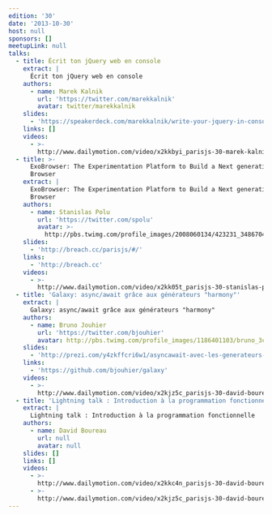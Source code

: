 ```yaml
---
edition: '30'
date: '2013-10-30'
host: null
sponsors: []
meetupLink: null
talks:
  - title: Écrit ton jQuery web en console
    extract: |
      Écrit ton jQuery web en console
    authors:
      - name: Marek Kalnik
        url: 'https://twitter.com/marekkalnik'
        avatar: twitter/marekkalnik
    slides:
      - 'https://speakerdeck.com/marekkalnik/write-your-jquery-in-console-1'
    links: []
    videos:
      - >-
        http://www.dailymotion.com/video/x2kkbyi_parisjs-30-marek-kalnik-ecrit-ton-jquery-web-en-console_webcam
  - title: >-
      ExoBrowser: The Experimentation Platform to Build a Next generation Web
      Browser
    extract: |
      ExoBrowser: The Experimentation Platform to Build a Next generation Web
      Browser
    authors:
      - name: Stanislas Polu
        url: 'https://twitter.com/spolu'
        avatar: >-
          http://pbs.twimg.com/profile_images/2008060134/423231_3486704046246_1230777314_33453905_1333098466_n_bigger.jpeg
    slides:
      - 'http://breach.cc/parisjs/#/'
    links:
      - 'http://breach.cc'
    videos:
      - >-
        http://www.dailymotion.com/video/x2kk05t_parisjs-30-stanislas-polu-exobrowser-the-experimentation-platform-to-build-a-next-generation-web-bro_webcam
  - title: 'Galaxy: async/await grâce aux générateurs "harmony"'
    extract: |
      Galaxy: async/await grâce aux générateurs "harmony"
    authors:
      - name: Bruno Jouhier
        url: 'https://twitter.com/bjouhier'
        avatar: http://pbs.twimg.com/profile_images/1186401103/bruno_3c_bigger.JPG
    slides:
      - 'http://prezi.com/y4zkffcri6w1/asyncawait-avec-les-generateurs-harmony/'
    links:
      - 'https://github.com/bjouhier/galaxy'
    videos:
      - >-
        http://www.dailymotion.com/video/x2kjz5c_parisjs-30-david-boureau-introduction-a-la-programmation-fonctionnelle-2-2_webcam
  - title: 'Lightning talk : Introduction à la programmation fonctionnelle'
    extract: |
      Lightning talk : Introduction à la programmation fonctionnelle
    authors:
      - name: David Boureau
        url: null
        avatar: null
    slides: []
    links: []
    videos:
      - >-
        http://www.dailymotion.com/video/x2kkc4n_parisjs-30-david-boureau-introduction-a-la-programmation-fonctionnelle_webcam
      - >-
        http://www.dailymotion.com/video/x2kjz5c_parisjs-30-david-boureau-introduction-a-la-programmation-fonctionnelle-2-2_webcam
---
```

